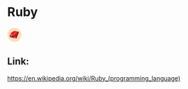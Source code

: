 # Ruby

![Ruby](images/Ruby.png)

## Link:
https://en.wikipedia.org/wiki/Ruby_(programming_language)

